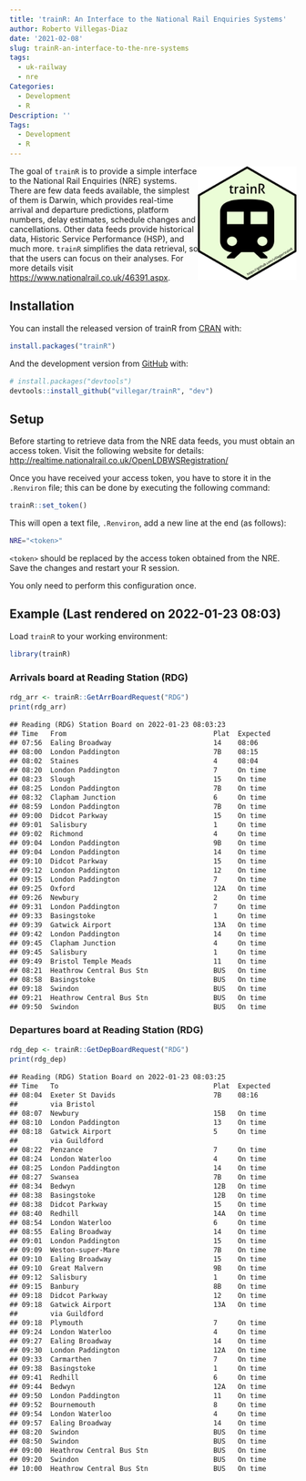 ```yaml
---
title: 'trainR: An Interface to the National Rail Enquiries Systems'
author: Roberto Villegas-Diaz
date: '2021-02-08'
slug: trainR-an-interface-to-the-nre-systems
tags:
  - uk-railway
  - nre
Categories:
  - Development
  - R
Description: ''
Tags:
  - Development
  - R
---
```


<img src="https://raw.githubusercontent.com/villegar/trainR/main/inst/images/logo.png" alt="logo" align="right" height=200px/>

The goal of `trainR` is to provide a simple interface to the 
National Rail Enquiries (NRE) systems. There are few data feeds 
available, the simplest of them is Darwin, which provides real-time 
arrival and departure predictions, platform numbers, delay estimates, 
schedule changes and cancellations. Other data feeds provide historical 
data, Historic Service Performance (HSP), and much more. `trainR` 
simplifies the data retrieval, so that the users can focus on their 
analyses. For more details visit 
https://www.nationalrail.co.uk/46391.aspx.

## Installation

You can install the released version of trainR from [CRAN](https://CRAN.R-project.org) with:

``` r
install.packages("trainR")
```

And the development version from [GitHub](https://github.com/) with:

``` r
# install.packages("devtools")
devtools::install_github("villegar/trainR", "dev")
```

## Setup
Before starting to retrieve data from the NRE data feeds, you must obtain an access token. 
Visit the following website for details: http://realtime.nationalrail.co.uk/OpenLDBWSRegistration/

Once you have received your access token, you have to store it in the `.Renviron` file; this can be 
done by executing the following command:


```r
trainR::set_token()
```

This will open a text file, `.Renviron`, add a new line at the end (as follows):

```bash
NRE="<token>"
```

`<token>` should be replaced by the access token obtained from the NRE. Save the changes and restart 
your R session.

You only need to perform this configuration once.

## Example (Last rendered on 2022-01-23 08:03)

Load `trainR` to your working environment:

```r
library(trainR)
```

### Arrivals board at Reading Station (RDG)


```r
rdg_arr <- trainR::GetArrBoardRequest("RDG")
print(rdg_arr)
```

```
## Reading (RDG) Station Board on 2022-01-23 08:03:23
## Time   From                                    Plat  Expected
## 07:56  Ealing Broadway                         14    08:06
## 08:00  London Paddington                       7B    08:15
## 08:02  Staines                                 4     08:04
## 08:20  London Paddington                       7     On time
## 08:23  Slough                                  15    On time
## 08:25  London Paddington                       7B    On time
## 08:32  Clapham Junction                        6     On time
## 08:59  London Paddington                       7B    On time
## 09:00  Didcot Parkway                          15    On time
## 09:01  Salisbury                               1     On time
## 09:02  Richmond                                4     On time
## 09:04  London Paddington                       9B    On time
## 09:04  London Paddington                       14    On time
## 09:10  Didcot Parkway                          15    On time
## 09:12  London Paddington                       12    On time
## 09:15  London Paddington                       7     On time
## 09:25  Oxford                                  12A   On time
## 09:26  Newbury                                 2     On time
## 09:31  London Paddington                       7     On time
## 09:33  Basingstoke                             1     On time
## 09:39  Gatwick Airport                         13A   On time
## 09:42  London Paddington                       14    On time
## 09:45  Clapham Junction                        4     On time
## 09:45  Salisbury                               1     On time
## 09:49  Bristol Temple Meads                    11    On time
## 08:21  Heathrow Central Bus Stn                BUS   On time
## 08:58  Basingstoke                             BUS   On time
## 09:18  Swindon                                 BUS   On time
## 09:21  Heathrow Central Bus Stn                BUS   On time
## 09:50  Swindon                                 BUS   On time
```

### Departures board at Reading Station (RDG)


```r
rdg_dep <- trainR::GetDepBoardRequest("RDG")
print(rdg_dep)
```

```
## Reading (RDG) Station Board on 2022-01-23 08:03:25
## Time   To                                      Plat  Expected
## 08:04  Exeter St Davids                        7B    08:16
##        via Bristol                             
## 08:07  Newbury                                 15B   On time
## 08:10  London Paddington                       13    On time
## 08:18  Gatwick Airport                         5     On time
##        via Guildford                           
## 08:22  Penzance                                7     On time
## 08:24  London Waterloo                         4     On time
## 08:25  London Paddington                       14    On time
## 08:27  Swansea                                 7B    On time
## 08:34  Bedwyn                                  12B   On time
## 08:38  Basingstoke                             12B   On time
## 08:38  Didcot Parkway                          15    On time
## 08:40  Redhill                                 14A   On time
## 08:54  London Waterloo                         6     On time
## 08:55  Ealing Broadway                         14    On time
## 09:01  London Paddington                       15    On time
## 09:09  Weston-super-Mare                       7B    On time
## 09:10  Ealing Broadway                         15    On time
## 09:10  Great Malvern                           9B    On time
## 09:12  Salisbury                               1     On time
## 09:15  Banbury                                 8B    On time
## 09:18  Didcot Parkway                          12    On time
## 09:18  Gatwick Airport                         13A   On time
##        via Guildford                           
## 09:18  Plymouth                                7     On time
## 09:24  London Waterloo                         4     On time
## 09:27  Ealing Broadway                         14    On time
## 09:30  London Paddington                       12A   On time
## 09:33  Carmarthen                              7     On time
## 09:38  Basingstoke                             1     On time
## 09:41  Redhill                                 6     On time
## 09:44  Bedwyn                                  12A   On time
## 09:50  London Paddington                       11    On time
## 09:52  Bournemouth                             8     On time
## 09:54  London Waterloo                         4     On time
## 09:57  Ealing Broadway                         14    On time
## 08:20  Swindon                                 BUS   On time
## 08:50  Swindon                                 BUS   On time
## 09:00  Heathrow Central Bus Stn                BUS   On time
## 09:20  Swindon                                 BUS   On time
## 10:00  Heathrow Central Bus Stn                BUS   On time
```

